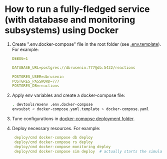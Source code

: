 # How to run a fully-fledged service (with database and monitoring subsystems) using Docker

1. Create ".env.docker-compose" file in the root folder (see [.env.template](../../../.env.template)). For example:

    ```yaml
    DEBUG=1

    DATABASE_URL=postgres://dbrusenin:777@db:5432/reactions

    POSTGRES_USER=dbrusenin
    POSTGRES_PASSWORD=777
    POSTGRES_DB=reactions
    ```

2. Apply env variables and create a docker-compose file:

    ```bash
    . devtools/exenv .env.docker-compose
    envsubst < docker-compose.yaml.template > docker-compose.yaml
    ```

3. Tune configurations in [docker-comopse deployment folder](../../../deploy/docker-compose/).
4. Deploy necessary resources. For example:

   ```yaml
    deploy/cmd docker-compose db deploy
    deploy/cmd docker-compose rs deploy
    deploy/cmd docker-compose monitoring deploy
    deploy/cmd docker-compose sim deploy  # actually starts the simulation!
   ```
